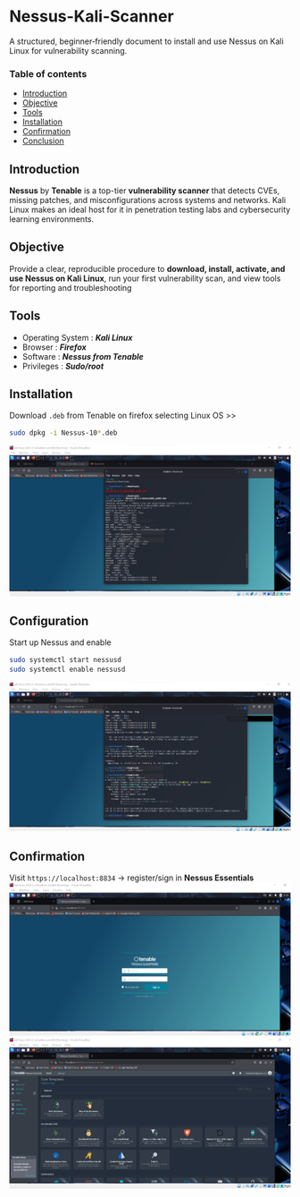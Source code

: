 # Nessus-Kali-Scanner
A structured, beginner‑friendly document to install and use Nessus on Kali Linux for vulnerability scanning.

### Table of contents

- [Introduction](#Introduction)
- [Objective](#Objective)
- [Tools](#Tools)
- [Installation](#Installation)
- [Confirmation](#Confirmation)
- [Conclusion](#Conclusion)

## Introduction
**Nessus** by **Tenable** is a top-tier **vulnerability scanner** that detects CVEs, missing patches, and misconfigurations across systems and networks. Kali Linux makes an ideal host for it in penetration testing labs and cybersecurity learning environments.

## Objective
Provide a clear, reproducible procedure to **download, install, activate, and use Nessus on Kali Linux**, run your first vulnerability scan, and view tools for reporting and troubleshooting

## Tools
- Operating System : ***Kali Linux***
- Browser : ***Firefox***
- Software : ***Nessus from Tenable***
- Privileges : ***Sudo/root***

## Installation
Download `.deb` from Tenable on firefox selecting Linux OS >>
```bash
sudo dpkg -i Nessus-10*.deb
```
![Installation](nessus_install.png)

## Configuration
Start up Nessus and enable
```bash
sudo systemctl start nessusd
sudo systemctl enable nessusd
```
![start](nessus_start.png)

## Confirmation
Visit `https://localhost:8834` → register/sign in **Nessus Essentials**
![Nessus](nessus_tenable.png)
![Dashboard](nessus_dashboard.png)
